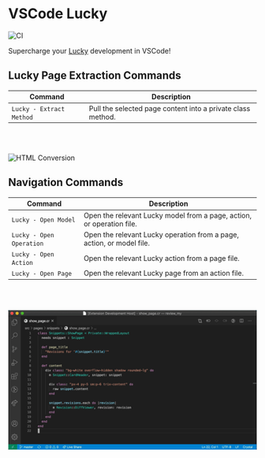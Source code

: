# VSCode Lucky

![CI](https://github.com/stephendolan/vscode-lucky/workflows/CI/badge.svg)

Supercharge your [Lucky](https://luckyframework.org) development in VSCode!

## Lucky Page Extraction Commands

| Command                  | Description                                                 |
| ------------------------ | ----------------------------------------------------------- |
| `Lucky - Extract Method` | Pull the selected page content into a private class method. |

<br/>
<br/>

![HTML Conversion](images/method_extraction.gif)

## Navigation Commands

| Command                  | Description                                                           |
| ------------------------ | --------------------------------------------------------------------- |
| `Lucky - Open Model`     | Open the relevant Lucky model from a page, action, or operation file. |
| `Lucky - Open Operation` | Open the relevant Lucky operation from a page, action, or model file. |
| `Lucky - Open Action`    | Open the relevant Lucky action from a page file.                      |
| `Lucky - Open Page`      | Open the relevant Lucky page from an action file.                     |

<br/>
<br/>

![Navigation](images/navigation.gif)
